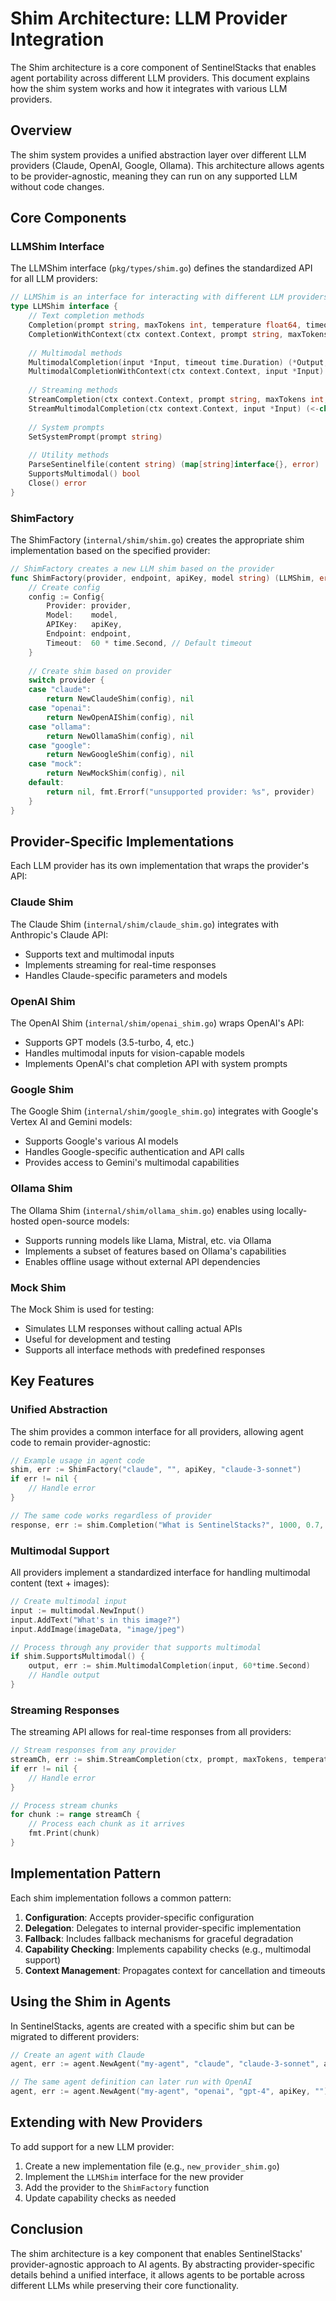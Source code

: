 # Shim Architecture: LLM Provider Integration

The Shim architecture is a core component of SentinelStacks that enables agent portability across different LLM providers. This document explains how the shim system works and how it integrates with various LLM providers.

## Overview

The shim system provides a unified abstraction layer over different LLM providers (Claude, OpenAI, Google, Ollama). This architecture allows agents to be provider-agnostic, meaning they can run on any supported LLM without code changes.

## Core Components

### LLMShim Interface

The LLMShim interface (`pkg/types/shim.go`) defines the standardized API for all LLM providers:

```go
// LLMShim is an interface for interacting with different LLM providers
type LLMShim interface {
    // Text completion methods
    Completion(prompt string, maxTokens int, temperature float64, timeout time.Duration) (string, error)
    CompletionWithContext(ctx context.Context, prompt string, maxTokens int, temperature float64) (string, error)
    
    // Multimodal methods
    MultimodalCompletion(input *Input, timeout time.Duration) (*Output, error)
    MultimodalCompletionWithContext(ctx context.Context, input *Input) (*Output, error)
    
    // Streaming methods
    StreamCompletion(ctx context.Context, prompt string, maxTokens int, temperature float64) (<-chan string, error)
    StreamMultimodalCompletion(ctx context.Context, input *Input) (<-chan *Chunk, error)
    
    // System prompts
    SetSystemPrompt(prompt string)
    
    // Utility methods
    ParseSentinelfile(content string) (map[string]interface{}, error)
    SupportsMultimodal() bool
    Close() error
}
```

### ShimFactory

The ShimFactory (`internal/shim/shim.go`) creates the appropriate shim implementation based on the specified provider:

```go
// ShimFactory creates a new LLM shim based on the provider
func ShimFactory(provider, endpoint, apiKey, model string) (LLMShim, error) {
    // Create config
    config := Config{
        Provider: provider,
        Model:    model,
        APIKey:   apiKey,
        Endpoint: endpoint,
        Timeout:  60 * time.Second, // Default timeout
    }
    
    // Create shim based on provider
    switch provider {
    case "claude":
        return NewClaudeShim(config), nil
    case "openai":
        return NewOpenAIShim(config), nil
    case "ollama":
        return NewOllamaShim(config), nil
    case "google":
        return NewGoogleShim(config), nil
    case "mock":
        return NewMockShim(config), nil
    default:
        return nil, fmt.Errorf("unsupported provider: %s", provider)
    }
}
```

## Provider-Specific Implementations

Each LLM provider has its own implementation that wraps the provider's API:

### Claude Shim

The Claude Shim (`internal/shim/claude_shim.go`) integrates with Anthropic's Claude API:

- Supports text and multimodal inputs
- Implements streaming for real-time responses
- Handles Claude-specific parameters and models

### OpenAI Shim

The OpenAI Shim (`internal/shim/openai_shim.go`) wraps OpenAI's API:

- Supports GPT models (3.5-turbo, 4, etc.)
- Handles multimodal inputs for vision-capable models
- Implements OpenAI's chat completion API with system prompts

### Google Shim

The Google Shim (`internal/shim/google_shim.go`) integrates with Google's Vertex AI and Gemini models:

- Supports Google's various AI models
- Handles Google-specific authentication and API calls
- Provides access to Gemini's multimodal capabilities

### Ollama Shim

The Ollama Shim (`internal/shim/ollama_shim.go`) enables using locally-hosted open-source models:

- Supports running models like Llama, Mistral, etc. via Ollama
- Implements a subset of features based on Ollama's capabilities
- Enables offline usage without external API dependencies

### Mock Shim

The Mock Shim is used for testing:

- Simulates LLM responses without calling actual APIs
- Useful for development and testing
- Supports all interface methods with predefined responses

## Key Features

### Unified Abstraction

The shim provides a common interface for all providers, allowing agent code to remain provider-agnostic:

```go
// Example usage in agent code
shim, err := ShimFactory("claude", "", apiKey, "claude-3-sonnet")
if err != nil {
    // Handle error
}

// The same code works regardless of provider
response, err := shim.Completion("What is SentinelStacks?", 1000, 0.7, 30*time.Second)
```

### Multimodal Support

All providers implement a standardized interface for handling multimodal content (text + images):

```go
// Create multimodal input
input := multimodal.NewInput()
input.AddText("What's in this image?")
input.AddImage(imageData, "image/jpeg")

// Process through any provider that supports multimodal
if shim.SupportsMultimodal() {
    output, err := shim.MultimodalCompletion(input, 60*time.Second)
    // Handle output
}
```

### Streaming Responses

The streaming API allows for real-time responses from all providers:

```go
// Stream responses from any provider
streamCh, err := shim.StreamCompletion(ctx, prompt, maxTokens, temperature)
if err != nil {
    // Handle error
}

// Process stream chunks
for chunk := range streamCh {
    // Process each chunk as it arrives
    fmt.Print(chunk)
}
```

## Implementation Pattern

Each shim implementation follows a common pattern:

1. **Configuration**: Accepts provider-specific configuration
2. **Delegation**: Delegates to internal provider-specific implementation
3. **Fallback**: Includes fallback mechanisms for graceful degradation
4. **Capability Checking**: Implements capability checks (e.g., multimodal support)
5. **Context Management**: Propagates context for cancellation and timeouts

## Using the Shim in Agents

In SentinelStacks, agents are created with a specific shim but can be migrated to different providers:

```go
// Create an agent with Claude
agent, err := agent.NewAgent("my-agent", "claude", "claude-3-sonnet", apiKey, "")

// The same agent definition can later run with OpenAI
agent, err := agent.NewAgent("my-agent", "openai", "gpt-4", apiKey, "")
```

## Extending with New Providers

To add support for a new LLM provider:

1. Create a new implementation file (e.g., `new_provider_shim.go`)
2. Implement the `LLMShim` interface for the new provider
3. Add the provider to the `ShimFactory` function
4. Update capability checks as needed

## Conclusion

The shim architecture is a key component that enables SentinelStacks' provider-agnostic approach to AI agents. By abstracting provider-specific details behind a unified interface, it allows agents to be portable across different LLMs while preserving their core functionality. 